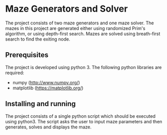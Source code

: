 # Maze Generators and Solver

The project consists of two maze generators and one maze solver. The mazes in this project are generated either using randomized Prim's algorithm, or using depth-first search. Mazes are solved using breath-first search to find the exiting node.

## Prerequisites

The project is developed using python 3. The following python libraries are required:

* numpy (http://www.numpy.org/)
* matplotlib (https://matplotlib.org/)

## Installing and running

The project consists of a single python script which should be executed using python3. The script asks the user to input maze parameters and then generates, solves and displays the maze.